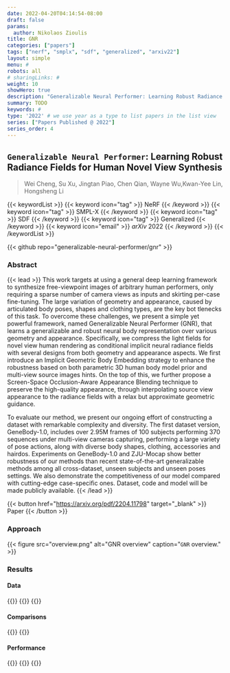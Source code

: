 ```yaml
---
date: 2022-04-20T04:14:54-08:00
draft: false
params:
  author: Nikolaos Zioulis
title: GNR
categories: ["papers"]
tags: ["nerf", "smplx", "sdf", "generalized", "arxiv22"]
layout: simple
menu: #
robots: all
# sharingLinks: #
weight: 10
showHero: true
description: "Generalizable Neural Performer: Learning Robust Radiance Fields for Human Novel View Synthesis"
summary: TODO
keywords: #
type: '2022' # we use year as a type to list papers in the list view
series: ["Papers Published @ 2022"]
series_order: 4
---
```


## `Generalizable Neural Performer`: Learning Robust Radiance Fields for Human Novel View Synthesis

> Wei Cheng, Su Xu, Jingtan Piao, Chen Qian, Wayne Wu,Kwan-Yee Lin, Hongsheng Li

{{< keywordList >}}
{{< keyword icon="tag" >}} NeRF {{< /keyword >}}
{{< keyword icon="tag" >}} SMPL-X {{< /keyword >}}
{{< keyword icon="tag" >}} SDF {{< /keyword >}}
{{< keyword icon="tag" >}} Generalized {{< /keyword >}}
{{< keyword icon="email" >}} *arXiv* 2022 {{< /keyword >}}
{{< /keywordList >}}

{{< github repo="generalizable-neural-performer/gnr" >}}

### Abstract
{{< lead >}}
This work targets at using a general deep learning framework to synthesize free-viewpoint images of arbitrary human performers, only requiring a sparse number of camera views as inputs and skirting per-case fine-tuning. The large variation of geometry and appearance, caused by articulated body poses, shapes and clothing types, are the key bot tlenecks of this task. To overcome these challenges, we present a simple yet powerful framework, named Generalizable Neural Performer (GNR), that learns a generalizable and robust neural body representation over various geometry and appearance. Specifically, we compress the light fields for novel view human rendering as conditional implicit neural radiance fields with several designs from both geometry and appearance aspects. We first introduce an Implicit Geometric Body Embedding strategy to enhance the robustness based on both parametric 3D human body model prior and multi-view source images hints. On the top of this, we further propose a Screen-Space Occlusion-Aware Appearance Blending technique to preserve the high-quality appearance, through interpolating source view appearance to the radiance fields with a relax but approximate geometric guidance.

To evaluate our method, we present our ongoing effort of constructing a dataset with remarkable complexity and diversity. The first dataset version, GeneBody-1.0, includes over 2.95M frames of 100 subjects performing 370 sequences under multi-view cameras capturing, performing a large variety of pose actions, along with diverse body shapes, clothing, accessories and hairdos. Experiments on GeneBody-1.0 and ZJU-Mocap show better robustness of our methods than recent state-of-the-art generalizable methods among all cross-dataset, unseen subjects and unseen poses settings. We also demonstrate the competitiveness of our model compared with cutting-edge case-specific ones. Dataset, code and model will be made publicly available.
{{< /lead >}}

{{< button href="https://arxiv.org/pdf/2204.11798" target="_blank" >}}
Paper
{{< /button >}}

### Approach

{{< figure
    src="overview.png"
    alt="GNR overview"
    caption="`GNR` overview."
    >}}

### Results

#### Data
{{<badge label="test" message="ZJU_MOCAP" color="yellowgreen" logo="github" link="https://github.com/zju3dv/neuralbody/blob/master/INSTALL.md#zju-mocap-dataset" target="_blank">}}
{{<badge label="test" message="RenderPeople" color="magenta" style="plastic" logo="link" link="https://renderpeople.com/free-3d-people/" target="_blank">}}
{{<badge label="test" message="GeneBody" color="violet" logo="link" link="https://generalizable-neural-performer.github.io/genebody.html" target="_blank">}}

#### Comparisons
{{<badge label="body--NeRF" message="NeuralBody" color="coral" logo="github" link="https://github.com/zju3dv/neuralbody" target="_blank">}}
{{<badge label="body--NeRF" message="A--NeRF" color="orange" logo="github" link="https://github.com/LemonATsu/A-NeRF" target="_blank">}}

#### Performance
{{<badge label="train" message="8_x_V100" color="informational" logo="link" >}}
{{<badge label="render" message="512_x_512" color="informational" logo="link" >}}
{{<badge label="render" message="160ms" color="informational" logo="link" >}}